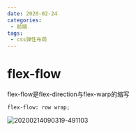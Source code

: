 ```yaml
---
date: 2020-02-24
categories: 
 - 前端
tags: 
 - css弹性布局
---
```

# flex-flow

flex-flow是flex-direction与flex-warp的缩写

```
flex-flow: row wrap;
```

![20200214090319-491103](https://alanlee-image-bed.oss-cn-shenzhen.aliyuncs.com/note_images/20200214090329-938984.png)
